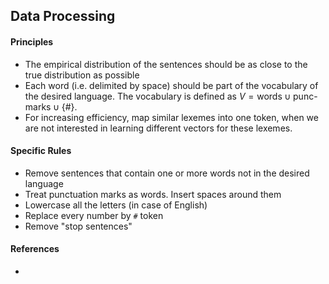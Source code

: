 ## Data Processing



#### Principles

* The empirical distribution of the sentences should be as close to the true distribution as possible
* Each word (i.e. delimited by space) should be part of the vocabulary of the desired language. The vocabulary is defined as $V = \textrm{words} \cup \textrm{punc-marks} \cup \{\#\}$.
* For increasing efficiency, map similar lexemes into one token, when we are not interested in learning different vectors for these lexemes.



#### Specific Rules

* Remove sentences that contain one or more words not in the desired language
* Treat punctuation marks as words. Insert spaces around them
* Lowercase all the letters (in case of English)
* Replace every number by `#` token
* Remove "stop sentences"





#### References

* 

